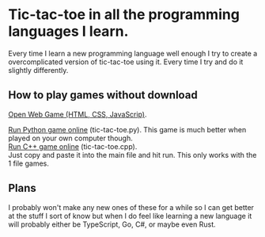 # Tic-tac-toe in all the programming languages I learn.
Every time I learn a new programming language well enough I try to create a overcomplicated version of tic-tac-toe using it. Every time I try and do it slightly differently. 

## How to play games without download
[Open Web Game (HTML, CSS, JavaScrip)](https://raw.githack.com/michael-lesirge/tic-tac-toe/main/HTML-CSS-JS/).

[Run Python game online](https://www.programiz.com/python-programming/online-compiler/) (tic-tac-toe.py). This game is much better when played on your own computer though.  
[Run C++ game online](https://www.programiz.com/cpp-programming/online-compiler/) (tic-tac-toe.cpp).  
Just copy and paste it into the main file and hit run. This only works with the 1 file games.

## Plans
I probably won't make any new ones of these for a while so I can get better at the stuff I sort of know but when I do feel like learning a new language it will probably either be TypeScript, Go, C#, or maybe even Rust.
